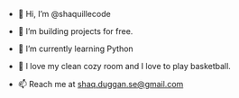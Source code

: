 - 👋 Hi, I’m @shaquillecode

- 👀 I’m building projects for free.

- 🌱 I’m currently learning Python

- 💞️ I love my clean cozy room and I love to play basketball.

- 📫 Reach me at shaq.duggan.se@gmail.com
